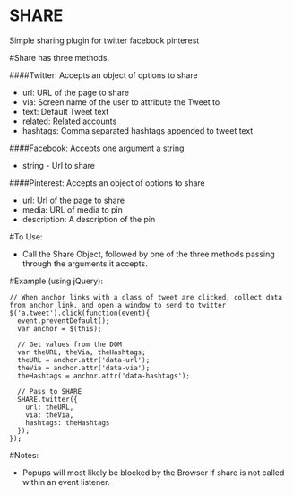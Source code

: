 SHARE
=====

Simple sharing plugin for twitter facebook pinterest

#Share has three methods.

####Twitter: Accepts an object of options to share

* url:	URL of the page to share
* via:	Screen name of the user to attribute the Tweet to
* text:	Default Tweet text
* related:	Related accounts
* hashtags:	Comma separated hashtags appended to tweet text
    
####Facebook: Accepts one argument a string
* string - Url to share
    
####Pinterest: Accepts an object of options to share
* url: Url of the page to share
* media: URL of media to pin
* description: A description of the pin
    
#To Use:
* Call the Share Object, followed by one of the three methods passing through the arguments it accepts.
  
#Example (using jQuery):

````
// When anchor links with a class of tweet are clicked, collect data from anchor link, and open a window to send to twitter
$('a.tweet').click(function(event){
  event.preventDefault();
  var anchor = $(this);
  
  // Get values from the DOM
  var theURL, theVia, theHashtags;
  theURL = anchor.attr('data-url');
  theVia = anchor.attr('data-via');
  theHashtags = anchor.attr('data-hashtags');
  
  // Pass to SHARE
  SHARE.twitter({
    url: theURL,
    via: theVia,
    hashtags: theHashtags
  });
});
````

#Notes:
* Popups will most likely be blocked by the Browser if share is not called within an event listener.
